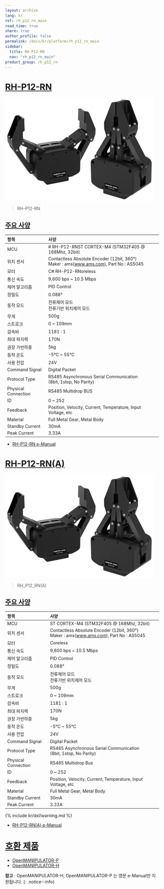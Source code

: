 ```yaml
---
layout: archive
lang: kr
ref: rh_p12_rn_main
read_time: true
share: true
author_profile: false
permalink: /docs/kr/platform/rh_p12_rn_main
sidebar:
  title: RH-P12-RN
  nav: "rh_p12_rn_main"
product_group: rh_p12_rn
---
```


# [RH-P12-RN](#rh-p12-rn)

![](/assets/images/platform/rh_p12_rn/rh-p12-rn_product.png)

> RH-P12-RN

## [주요 사양](#주요-사양)

| 항목                | 사양                                                                                           |
|:--------------------|:-----------------------------------------------------------------------------------------------|
| MCU                 | # RH-P12-RNST CORTEX-M4 (STM32F405 @ 168Mhz, 32bit)                                                       |
| 위치 센서           | Contactless Absolute Encoder (12bit, 360&deg;)<br />Maker : ams(www.ams.com), Part No : AS5045 |
| 모터                | C# RH-P12-RNoreless                                                                                       |
| 통신 속도           | 9,600 bps ~ 10.5 Mbps                                                                          |
| 제어 알고리즘       | PID Control                                                                                    |
| 정밀도              | 0.088&deg;                                                                                     |
| 동작 모드           | 전류제어 모드<br />전류기반 위치제어 모드                                                      |
| 무게                | 500g                                                                                           |
| 스트로크            | 0 ~ 109mm                                                                                      |
| 감속비              | 1181 : 1                                                                                     |
| 최대 파지력         | 170N                                                                                           |
| 권장 가반하중       | 5kg                                                                                            |
| 동작 온도           | -5&deg;C ~ 55&deg;C                                                                            |
| 사용 전압           | 24V                                                                                            |
| Command Signal      | Digital Packet                                                                                 |
| Protocol Type       | RS485 Asynchronous Serial Communication<br />(8bit, 1stop, No Parity)                          |
| Physical Connection | RS485 Multidrop BUS                                                                            |
| ID                  | 0 ~ 252                                                                                        |
| Feedback            | Position, Velocity, Current, Temperature, Input Voltage, etc                                   |
| Material            | Full Metal Gear, Metal Body                                                                    |
| Standby Current     | 30mA                                                                                           |
| Peak Current        | 3.33A                                                                                          |

- [RH-P12-RN e-Manual](/docs/en/platform/rh_p12_rn/#introduction)

# [RH-P12-RN(A)](#rh-p12-rna)

![](/assets/images/platform/rh_p12_rn/rh-p12-rn_product.png)

> RH_P12_RN(A)

## [주요 사양](#주요-사양)

| 항목                | 사양                                                                                           |
|:--------------------|:-----------------------------------------------------------------------------------------------|
| MCU                 | ST CORTEX-M4 (STM32F405 @ 168Mhz, 32bit)                                                       |
| 위치 센서           | Contactless Absolute Encoder (12bit, 360&deg;)<br />Maker : ams(www.ams.com), Part No : AS5045 |
| 모터                | Coreless                                                                                       |
| 통신 속도           | 9,600 bps ~ 10.5 Mbps                                                                          |
| 제어 알고리즘       | PID Control                                                                                    |
| 정밀도              | 0.088&deg;                                                                                     |
| 동작 모드           | 전류제어 모드<br />전류기반 위치제어 모드                                                      |
| 무게                | 500g                                                                                           |
| 스트로크            | 0 ~ 109mm                                                                                      |
| 감속비              | 1181 : 1                                                                                       |
| 최대 파지력         | 170N                                                                                           |
| 권장 가반하중       | 5kg                                                                                            |
| 동작 온도           | -5&deg;C ~ 55&deg;C                                                                            |
| 사용 전압           | 24V                                                                                            |
| Command Signal      | Digital Packet                                                                                 |
| Protocol Type       | RS485 Asynchronous Serial Communication<br />(8bit, 1stop, No Parity)                          |
| Physical Connection | RS485 Multidrop Bus                                                                            |
| ID                  | 0 ~ 252                                                                                        |
| Feedback            | Position, Velocity, Current, Temperature, Input Voltage, etc                                   |
| Material            | Full Metal Gear, Metal Body                                                                    |
| Standby Current     | 30mA                                                                                           |
| Peak Current        | 3.33A                                                                                          |

{% include kr/dxl/warning.md %}


- [RH-P12-RN(A) e-Manual](/docs/en/platform/rh_p12_rna/#introduction)

# [호환 제품](#호환-제품)

- [OpenMANIPULATOR-P](/docs/en/platform/openmanipulator_p/ros_tool_applications/#ros-tool-application)  
- [OpenMANIPULATOR-H](/docs/en/platform/manipulator_h/introduction/)

**참고** : OpenMANIPULATOR-H, OpenMANIPULATOR-P 는 영문 e-Manual만 지원됩니다.
{: .notice--info}
